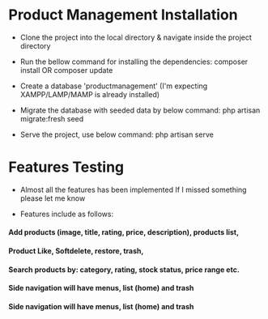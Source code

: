 # Product Management Installation
- Clone the project into the local directory & navigate inside the project directory

- Run the bellow command for installing the dependencies:
composer install OR composer update

- Create a database 'productmanagement' (I'm expecting XAMPP/LAMP/MAMP is already installed)

- Migrate the database with seeded data by below command:
php artisan migrate:fresh seed 

- Serve the project, use below command:
php artisan serve

# Features Testing

- Almost all the features has been implemented If I missed something please let me know

- Features include as follows: 
####  Add products (image, title, rating, price, description), products list, 
####  Product Like, Softdelete, restore, trash, 
####  Search products by: category, rating, stock status, price range etc.
####  Side navigation will have menus, list (home) and trash
####  Side navigation will have menus, list (home) and trash


